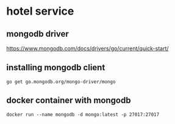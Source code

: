 # hotel service 

## mongodb driver 
https://www.mongodb.com/docs/drivers/go/current/quick-start/

## installing mongodb client
```
go get go.mongodb.org/mongo-driver/mongo
```

## docker container with mongodb
```
docker run --name mongodb -d mongo:latest -p 27017:27017
```